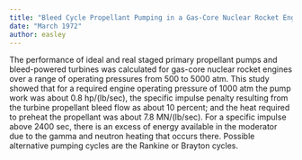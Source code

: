 ```yaml
---
title: "Bleed Cycle Propellant Pumping in a Gas-Core Nuclear Rocket Engine System"
date: "March 1972"
author: easley
---
```


The performance of ideal and real staged primary propellant pumps and bleed-powered turbines was calculated for gas-core nuclear rocket engines over a range of operating pressures from 500 to 5000 atm.
This study showed that for a required engine operating pressure of 1000 atm the pump work was about 0.8 hp/(lb/sec), the specific impulse penalty resulting from the turbine propellant bleed flow as about 10 percent; and the heat required to preheat the propellant was about 7.8 MN/(lb/sec). For a specific impulse above 2400 sec, there is an excess of energy available in the moderator due to the gamma and neutron heating that occurs there. Possible alternative pumping cycles are the Rankine or Brayton cycles.
